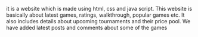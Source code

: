 it is a website which is made using html, css and java script.
This website is basically about latest games, ratings, walkthrough, popular games etc.
It also includes details about upcoming tournaments and their price pool.
We have added latest posts and comments about some of  the games
